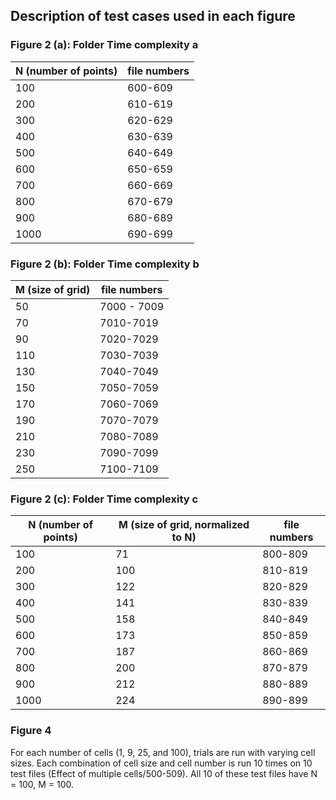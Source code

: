 Description of test cases used in each figure
---

### Figure 2 (a): Folder Time complexity a

| N (number of points) | file numbers |
| -------------------- | ------------ |
| 100                  | 600-609|
|200|610-619|
|300|620-629|
|400|630-639|
|500|640-649|
|600|650-659|
|700|660-669|
|800|670-679|
|900|680-689|
|1000|690-699|

### Figure 2 (b): Folder Time complexity b

|M (size of grid) | file numbers |
| -------------------- | ------------ |
| 50                  | 7000 - 7009|
|70|7010-7019|
|90|7020-7029|
|110|7030-7039|
|130|7040-7049|
|150|7050-7059|
|170|7060-7069|
|190|7070-7079|
|210|7080-7089|
|230|7090-7099|
|250|7100-7109|

### Figure 2 (c): Folder Time complexity c

|N (number of points) | M (size of grid, normalized to N) | file numbers|
|------|------|-----|
|100|71|800-809|
|200|100|810-819|
|300|122|820-829|
|400|141|830-839|
|500|158|840-849|
|600|173|850-859|
|700|187|860-869|
|800|200|870-879|
|900|212|880-889|
|1000|224|890-899|

### Figure 4

For each number of cells (1, 9, 25, and 100), trials are run with varying cell sizes. Each combination of cell size and cell number is run 10 times on 10 test files (Effect of multiple cells/500-509). All 10 of these test files have N = 100, M = 100.
